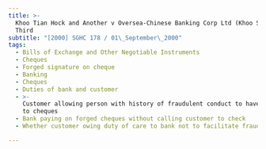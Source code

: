 ```yaml
---
title: >-
  Khoo Tian Hock and Another v Oversea-Chinese Banking Corp Ltd (Khoo Siong Hui,
  Third
subtitle: "[2000] SGHC 178 / 01\_September\_2000"
tags:
  - Bills of Exchange and Other Negotiable Instruments
  - Cheques
  - Forged signature on cheque
  - Banking
  - Cheques
  - Duties of bank and customer
  - >-
    Customer allowing person with history of fraudulent conduct to have access
    to cheques
  - Bank paying on forged cheques without calling customer to check
  - Whether customer owing duty of care to bank not to facilitate fraud

---
```


